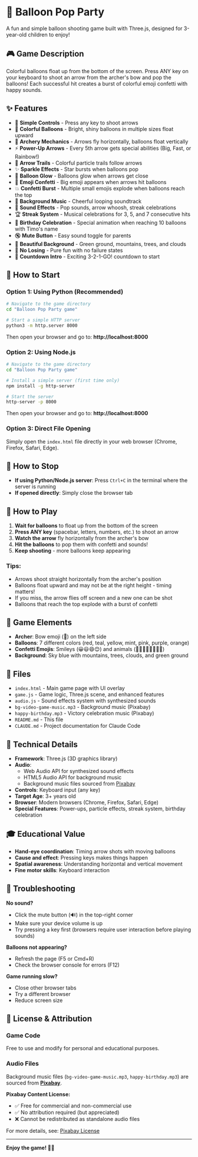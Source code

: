 # 🎈 Balloon Pop Party

A fun and simple balloon shooting game built with Three.js, designed for 3-year-old children to enjoy!

## 🎮 Game Description

Colorful balloons float up from the bottom of the screen. Press ANY key on your keyboard to shoot an arrow from the archer's bow and pop the balloons! Each successful hit creates a burst of colorful emoji confetti with happy sounds.

## ✨ Features

- 🏹 **Simple Controls** - Press any key to shoot arrows
- 🎈 **Colorful Balloons** - Bright, shiny balloons in multiple sizes float upward
- 🎯 **Archery Mechanics** - Arrows fly horizontally, balloons float vertically
- ⚡ **Power-Up Arrows** - Every 5th arrow gets special abilities (Big, Fast, or Rainbow!)
- 🌈 **Arrow Trails** - Colorful particle trails follow arrows
- ✨ **Sparkle Effects** - Star bursts when balloons pop
- 💫 **Balloon Glow** - Balloons glow when arrows get close
- 🎉 **Emoji Confetti** - Big emoji appears when arrows hit balloons
- 💥 **Confetti Burst** - Multiple small emojis explode when balloons reach the top
- 🎵 **Background Music** - Cheerful looping soundtrack
- 🎵 **Sound Effects** - Pop sounds, arrow whoosh, streak celebrations
- 🏆 **Streak System** - Musical celebrations for 3, 5, and 7 consecutive hits
- 🎂 **Birthday Celebration** - Special animation when reaching 10 balloons with Timo's name
- 🔇 **Mute Button** - Easy sound toggle for parents
- 🌄 **Beautiful Background** - Green ground, mountains, trees, and clouds
- 🎨 **No Losing** - Pure fun with no failure states
- 🔢 **Countdown Intro** - Exciting 3-2-1-GO! countdown to start

## 🚀 How to Start

### Option 1: Using Python (Recommended)
```bash
# Navigate to the game directory
cd "Balloon Pop Party game"

# Start a simple HTTP server
python3 -m http.server 8000
```

Then open your browser and go to: **http://localhost:8000**

### Option 2: Using Node.js
```bash
# Navigate to the game directory
cd "Balloon Pop Party game"

# Install a simple server (first time only)
npm install -g http-server

# Start the server
http-server -p 8000
```

Then open your browser and go to: **http://localhost:8000**

### Option 3: Direct File Opening
Simply open the `index.html` file directly in your web browser (Chrome, Firefox, Safari, Edge).

## 🛑 How to Stop

- **If using Python/Node.js server**: Press `Ctrl+C` in the terminal where the server is running
- **If opened directly**: Simply close the browser tab

## 🎯 How to Play

1. **Wait for balloons** to float up from the bottom of the screen
2. **Press ANY key** (spacebar, letters, numbers, etc.) to shoot an arrow
3. **Watch the arrow** fly horizontally from the archer's bow
4. **Hit the balloons** to pop them with confetti and sounds!
5. **Keep shooting** - more balloons keep appearing

### Tips:
- Arrows shoot straight horizontally from the archer's position
- Balloons float upward and may not be at the right height - timing matters!
- If you miss, the arrow flies off screen and a new one can be shot
- Balloons that reach the top explode with a burst of confetti

## 🎨 Game Elements

- **Archer**: Bow emoji (🏹) on the left side
- **Balloons**: 7 different colors (red, teal, yellow, mint, pink, purple, orange)
- **Confetti Emojis**: Smileys (😀😃😄😊) and animals (🐶🐱🐼🐰🦁🐸🐙🦋)
- **Background**: Sky blue with mountains, trees, clouds, and green ground

## 📁 Files

- `index.html` - Main game page with UI overlay
- `game.js` - Game logic, Three.js scene, and enhanced features
- `audio.js` - Sound effects system with synthesized sounds
- `bg-video-game-music.mp3` - Background music (Pixabay)
- `happy-birthday.mp3` - Victory celebration music (Pixabay)
- `README.md` - This file
- `CLAUDE.md` - Project documentation for Claude Code

## 🔧 Technical Details

- **Framework**: Three.js (3D graphics library)
- **Audio**:
  - Web Audio API for synthesized sound effects
  - HTML5 Audio API for background music
  - Background music files sourced from [Pixabay](https://pixabay.com/)
- **Controls**: Keyboard input (any key)
- **Target Age**: 3+ years old
- **Browser**: Modern browsers (Chrome, Firefox, Safari, Edge)
- **Special Features**: Power-ups, particle effects, streak system, birthday celebration

## 🎓 Educational Value

- **Hand-eye coordination**: Timing arrow shots with moving balloons
- **Cause and effect**: Pressing keys makes things happen
- **Spatial awareness**: Understanding horizontal and vertical movement
- **Fine motor skills**: Keyboard interaction

## 🐛 Troubleshooting

**No sound?**
- Click the mute button (🔊) in the top-right corner
- Make sure your device volume is up
- Try pressing a key first (browsers require user interaction before playing sounds)

**Balloons not appearing?**
- Refresh the page (F5 or Cmd+R)
- Check the browser console for errors (F12)

**Game running slow?**
- Close other browser tabs
- Try a different browser
- Reduce screen size

## 📝 License & Attribution

### Game Code
Free to use and modify for personal and educational purposes.

### Audio Files
Background music files (`bg-video-game-music.mp3`, `happy-birthday.mp3`) are sourced from **[Pixabay](https://pixabay.com/)**.

**Pixabay Content License:**
- ✅ Free for commercial and non-commercial use
- ✅ No attribution required (but appreciated)
- ❌ Cannot be redistributed as standalone audio files

For more details, see: [Pixabay License](https://pixabay.com/service/license-summary/)

---

**Enjoy the game! 🎈🎉**

